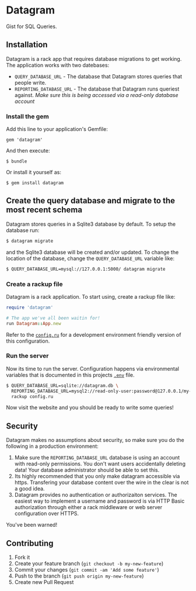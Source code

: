 # Datagram

Gist for SQL Queries.

## Installation

Datagram is a rack app that requires database migrations to get working. The application works with two datebases:

* `QUERY_DATABASE_URL` - The database that Datagram stores queries that people write.
* `REPORTING_DATABASE_URL` - The database that Datagram runs queriest against. *Make sure this is being accessed via a read-only database account*

### Install the gem

Add this line to your application's Gemfile:

    gem 'datagram'

And then execute:

    $ bundle

Or install it yourself as:

    $ gem install datagram

## Create the query database and migrate to the most recent schema

Datagram stores queries in a Sqlite3 database by default. To setup the database run:

```sh
$ datagram migrate
```

and the Sqlite3 database will be created and/or updated. To change the location of the database, change the `QUERY_DATABASE_URL` variable like:

```sh
$ QUERY_DATABASE_URL=mysql://127.0.0.1:5000/ datagram migrate
```

### Create a rackup file

Datagram is a rack application. To start using, create a rackup file like:

```ruby
require 'datagram'

# The app we've all been waitin for!
run Datagram::App.new
```

Refer to the [`config.ru`](./config.ru) for a development environment friendly version of this configuration.

### Run the server

Now its time to run the server. Configuration happens via environmental variables that is documented in this projects [`.env`](./.env) file.

```sh
$ QUERY_DATABASE_URL=sqlite://datagram.db \
  REPORTING_DATABASE_URL=mysql2://read-only-user:password@127.0.0.1/my-database \
  rackup config.ru
```

Now visit the website and you should be ready to write some queries!

## Security

Datagram makes no assumptions about security, so make sure you do the following in a production environment:

1. Make sure the `REPORTING_DATABASE_URL` database is using an account with read-only permissions. You don't want users accidentally deleting data! Your database administrator should be able to set this.
2. Its highly recommended that you only make datagram accessible via https. Transfering your database content over the wire in the clear is not a good idea.
3. Datagram provides no authentication or authorizaiton services. The easiest way to implement a username and password is via HTTP Basic authorization through either a rack middleware or web server configuration over HTTPS.

You've been warned!

## Contributing

1. Fork it
2. Create your feature branch (`git checkout -b my-new-feature`)
3. Commit your changes (`git commit -am 'Add some feature'`)
4. Push to the branch (`git push origin my-new-feature`)
5. Create new Pull Request
